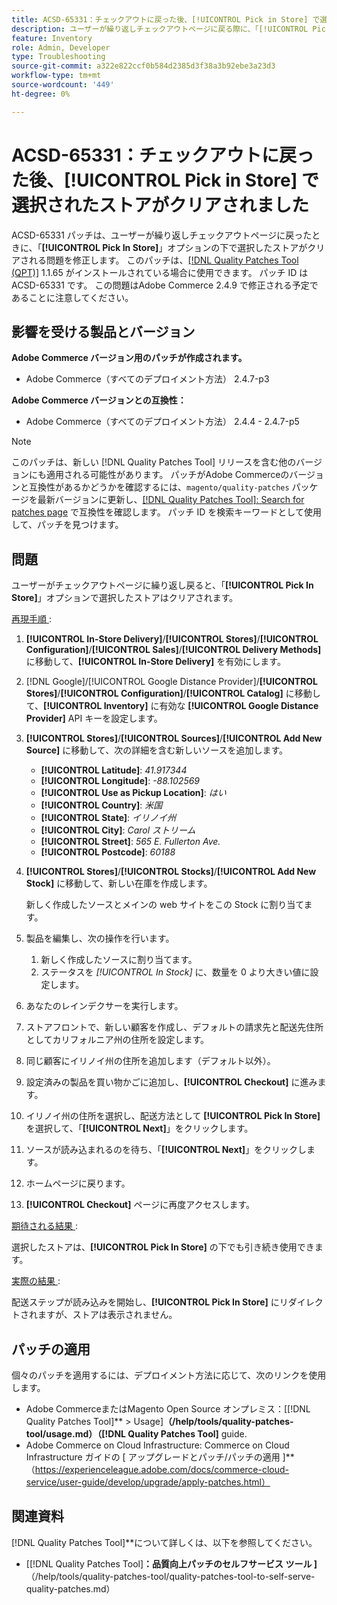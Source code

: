 ```yaml
---
title: ACSD-65331：チェックアウトに戻った後、[!UICONTROL Pick in Store] で選択されたストアがクリアされました
description: ユーザーが繰り返しチェックアウトページに戻る際に、「[!UICONTROL Pick In Store]」オプションの下で選択したストアがクリアされるAdobe Commerceの問題を修正するために、ACSD-65331 パッチを適用します。
feature: Inventory
role: Admin, Developer
type: Troubleshooting
source-git-commit: a322e822ccf0b584d2385d3f38a3b92ebe3a23d3
workflow-type: tm+mt
source-wordcount: '449'
ht-degree: 0%

---
```



# ACSD-65331：チェックアウトに戻った後、**[!UICONTROL Pick in Store]** で選択されたストアがクリアされました

ACSD-65331 パッチは、ユーザーが繰り返しチェックアウトページに戻ったときに、「**[!UICONTROL Pick In Store]**」オプションの下で選択したストアがクリアされる問題を修正します。 このパッチは、[[!DNL Quality Patches Tool (QPT)]](/help/tools/quality-patches-tool/quality-patches-tool-to-self-serve-quality-patches.md) 1.1.65 がインストールされている場合に使用できます。 パッチ ID は ACSD-65331 です。 この問題はAdobe Commerce 2.4.9 で修正される予定であることに注意してください。

## 影響を受ける製品とバージョン

**Adobe Commerce バージョン用のパッチが作成されます。**

* Adobe Commerce（すべてのデプロイメント方法） 2.4.7-p3

**Adobe Commerce バージョンとの互換性：**

* Adobe Commerce（すべてのデプロイメント方法） 2.4.4 - 2.4.7-p5

>[!NOTE]
>
>このパッチは、新しい [!DNL Quality Patches Tool] リリースを含む他のバージョンにも適用される可能性があります。 パッチがAdobe Commerceのバージョンと互換性があるかどうかを確認するには、`magento/quality-patches` パッケージを最新バージョンに更新し、[[!DNL Quality Patches Tool]: Search for patches page](https://experienceleague.adobe.com/tools/commerce-quality-patches/index.html) で互換性を確認します。 パッチ ID を検索キーワードとして使用して、パッチを見つけます。

## 問題

ユーザーがチェックアウトページに繰り返し戻ると、「**[!UICONTROL Pick In Store]**」オプションで選択したストアはクリアされます。

<u> 再現手順 </u>:

1. **[!UICONTROL In-Store Delivery]**/**[!UICONTROL Stores]**/**[!UICONTROL Configuration]**/**[!UICONTROL Sales]**/**[!UICONTROL Delivery Methods]** に移動して、**[!UICONTROL In-Store Delivery]** を有効にします。
1. [!DNL Google]/[!UICONTROL Google Distance Provider]/**[!UICONTROL Stores]**/**[!UICONTROL Configuration]**/**[!UICONTROL Catalog]** に移動して、**[!UICONTROL Inventory]** に有効な **[!UICONTROL Google Distance Provider]** API キーを設定します。
1. **[!UICONTROL Stores]**/**[!UICONTROL Sources]**/**[!UICONTROL Add New Source]** に移動して、次の詳細を含む新しいソースを追加します。

   * **[!UICONTROL Latitude]**: *41.917344*
   * **[!UICONTROL Longitude]**: *-88.102569*
   * **[!UICONTROL Use as Pickup Location]**: *はい*
   * **[!UICONTROL Country]**: *米国*
   * **[!UICONTROL State]**: *イリノイ州*
   * **[!UICONTROL City]**: *Carol ストリーム*
   * **[!UICONTROL Street]**: *565 E. Fullerton Ave.*
   * **[!UICONTROL Postcode]**: *60188*

1. **[!UICONTROL Stores]**/**[!UICONTROL Stocks]**/**[!UICONTROL Add New Stock]** に移動して、新しい在庫を作成します。

   新しく作成したソースとメインの web サイトをこの Stock に割り当てます。
1. 製品を編集し、次の操作を行います。

   1. 新しく作成したソースに割り当てます。
   1. ステータスを *[!UICONTROL In Stock]* に、数量を 0 より大きい値に設定します。

1. あなたのレインデクサーを実行します。
1. ストアフロントで、新しい顧客を作成し、デフォルトの請求先と配送先住所としてカリフォルニア州の住所を設定します。
1. 同じ顧客にイリノイ州の住所を追加します（デフォルト以外）。
1. 設定済みの製品を買い物かごに追加し、**[!UICONTROL Checkout]** に進みます。
1. イリノイ州の住所を選択し、配送方法として **[!UICONTROL Pick In Store]** を選択して、「**[!UICONTROL Next]**」をクリックします。
1. ソースが読み込まれるのを待ち、「**[!UICONTROL Next]**」をクリックします。
1. ホームページに戻ります。
1. **[!UICONTROL Checkout]** ページに再度アクセスします。

<u> 期待される結果 </u>:

選択したストアは、**[!UICONTROL Pick In Store]** の下でも引き続き使用できます。

<u> 実際の結果 </u>:

配送ステップが読み込みを開始し、**[!UICONTROL Pick In Store]** にリダイレクトされますが、ストアは表示されません。

## パッチの適用

個々のパッチを適用するには、デプロイメント方法に応じて、次のリンクを使用します。

* Adobe CommerceまたはMagento Open Source オンプレミス：[[!DNL Quality Patches Tool]** > Usage]**（/help/tools/quality-patches-tool/usage.md）（[!DNL Quality Patches Tool]** guide.
* Adobe Commerce on Cloud Infrastructure: Commerce on Cloud Infrastructure ガイドの [ アップグレードとパッチ/パッチの適用 ]**（https://experienceleague.adobe.com/docs/commerce-cloud-service/user-guide/develop/upgrade/apply-patches.html）

## 関連資料

[!DNL Quality Patches Tool]**について詳しくは、以下を参照してください。

* [[!DNL Quality Patches Tool]**：品質向上パッチのセルフサービス ツール ]** （/help/tools/quality-patches-tool/quality-patches-tool-to-self-serve-quality-patches.md）
